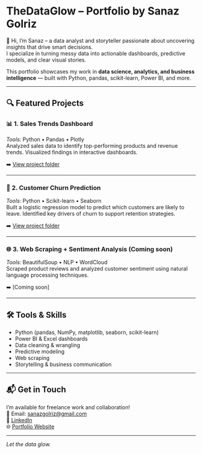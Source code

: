 # TheDataGlow – Portfolio by Sanaz Golriz

👋 Hi, I’m Sanaz – a data analyst and storyteller passionate about uncovering insights that drive smart decisions.  
I specialize in turning messy data into actionable dashboards, predictive models, and clear visual stories.

This portfolio showcases my work in **data science, analytics, and business intelligence** — built with Python, pandas, scikit-learn, Power BI, and more.

---

## 🔍 Featured Projects

### 📊 1. Sales Trends Dashboard
*Tools:* Python • Pandas • Plotly  
Analyzed sales data to identify top-performing products and revenue trends. Visualized findings in interactive dashboards.

➡️ [View project folder](./sales-trends-dashboard)

---

### 🧠 2. Customer Churn Prediction
*Tools:* Python • Scikit-learn • Seaborn  
Built a logistic regression model to predict which customers are likely to leave. Identified key drivers of churn to support retention strategies.

➡️ [View project folder](./churn-prediction)

---

### 🌐 3. Web Scraping + Sentiment Analysis (Coming soon)
*Tools:* BeautifulSoup • NLP • WordCloud  
Scraped product reviews and analyzed customer sentiment using natural language processing techniques.

➡️ [Coming soon]

---

## 🛠️ Tools & Skills

- Python (pandas, NumPy, matplotlib, seaborn, scikit-learn)
- Power BI & Excel dashboards
- Data cleaning & wrangling
- Predictive modeling
- Web scraping
- Storytelling & business communication

---

## 📬 Get in Touch

I’m available for freelance work and collaboration!  
📧 Email: sanazgolriz@gmail.com  
🔗 [LinkedIn](https://www.linkedin.com/in/sanazgolriz/)  
🌐 [Portfolio Website](https://thedataglow.com)

---

*Let the data glow.*
